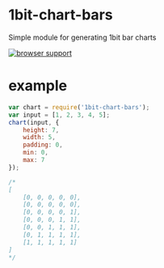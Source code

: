 1bit-chart-bars
===============

Simple module for generating 1bit bar charts

[![browser support](https://ci.testling.com/dogestats/1bit-chart-bars.png)
](https://ci.testling.com/dogestats/1bit-chart-bars)

# example

``` js
var chart = require('1bit-chart-bars');
var input = [1, 2, 3, 4, 5];
chart(input, {
    height: 7,
    width: 5,
    padding: 0,
    min: 0,
    max: 7
});

/*
[
    [0, 0, 0, 0, 0],
    [0, 0, 0, 0, 0],
    [0, 0, 0, 0, 1],
    [0, 0, 0, 1, 1],
    [0, 0, 1, 1, 1],
    [0, 1, 1, 1, 1],
    [1, 1, 1, 1, 1]
]
*/
```